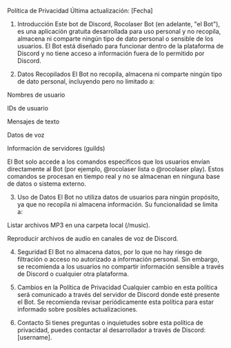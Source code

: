 Política de Privacidad
Última actualización: [Fecha]

1. Introducción
Este bot de Discord, Rocolaser Bot (en adelante, "el Bot"), es una aplicación gratuita desarrollada para uso personal y no recopila, almacena ni comparte ningún tipo de dato personal o sensible de los usuarios. El Bot está diseñado para funcionar dentro de la plataforma de Discord y no tiene acceso a información fuera de lo permitido por Discord.

2. Datos Recopilados
El Bot no recopila, almacena ni comparte ningún tipo de dato personal, incluyendo pero no limitado a:

Nombres de usuario

IDs de usuario

Mensajes de texto

Datos de voz

Información de servidores (guilds)

El Bot solo accede a los comandos específicos que los usuarios envían directamente al Bot (por ejemplo, @rocolaser lista o @rocolaser play). Estos comandos se procesan en tiempo real y no se almacenan en ninguna base de datos o sistema externo.

3. Uso de Datos
El Bot no utiliza datos de usuarios para ningún propósito, ya que no recopila ni almacena información. Su funcionalidad se limita a:

Listar archivos MP3 en una carpeta local (/music).

Reproducir archivos de audio en canales de voz de Discord.

4. Seguridad
El Bot no almacena datos, por lo que no hay riesgo de filtración o acceso no autorizado a información personal. Sin embargo, se recomienda a los usuarios no compartir información sensible a través de Discord o cualquier otra plataforma.

5. Cambios en la Política de Privacidad
Cualquier cambio en esta política será comunicado a través del servidor de Discord donde esté presente el Bot. Se recomienda revisar periódicamente esta política para estar informado sobre posibles actualizaciones.

6. Contacto
Si tienes preguntas o inquietudes sobre esta política de privacidad, puedes contactar al desarrollador a través de Discord: [username].